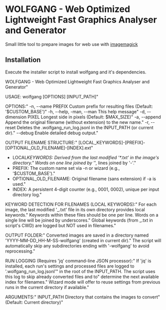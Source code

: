 # WOLFGANG - Web Optimized Lightweight Fast Graphics Analyser and Generator

Small little tool to prepare images for web use with [imagemagick](https://imagemagick.org/)

## Installation

Execute the installer script to install wolfgang and it's dependencies.

WOLFGANG - Web Optimized Lightweight Fast Graphics Analyser and Generator"

USAGE: wolfgang [OPTIONS] [INPUT_PATH]"

OPTIONS:"
-n, --name PREFIX Custom prefix for resulting files (Default: '$CUSTOM_BASE')"
-h, --help, -man, --man This help message"
-d, --dimension PIXEL Longest side in pixels (Default: $MAX_SIZE)"
-a, --append Append the original filename (without extension) to the new name."
-r, --reset Deletes the .wolfgang_run_log.jsonl in the INPUT_PATH (or current dir)."
--debug Enable detailed debug output."

OUTPUT FILENAME STRUCTURE:"
[LOCAL_KEYWORDS]-[PREFIX]-[OPTIONAL_OLD_FILENAME]-[INDEX].ext"

- LOCAL*KEYWORDS: Derived from the last modified '\*.txt' in the image's directory."
  Words on one line joined by '*', lines joined by '-'."
- PREFIX: The custom name set via -n or wizard (e.g., '$CUSTOM_BASE')."
- OPTIONAL_OLD_FILENAME: Original filename (sans extension) if -a is used."
- INDEX: A persistent 4-digit counter (e.g., 0001, 0002), unique per input directory log."

KEYWORD DETECTION FOR FILENAMES (LOCAL KEYWORDS):"
For each image, the last modified '_.txt' file in its own directory provides local keywords."
Keywords within these files should be one per line. Words on a single line will be joined by underscores."
Global keywords (from _.txt in script's CWD) are logged but NOT used in filenames."

OUTPUT FOLDER:"
Converted images are saved in a directory named 'YYYY-MM-DD_HH-M-SS-wolfgang' (created in current dir)."
The script will automatically skip any subdirectories ending with '-wolfgang' to avoid reprocessing."

RUN LOGGING (Requires 'jq' command-line JSON processor):"
If 'jq' is installed, each run's settings and processed files are logged to '.wolfgang_run_log.jsonl'"
in the root of the INPUT_PATH. The script uses this log to skip already converted files and to"
determine the next available index for filenames."
Wizard mode will offer to reuse settings from previous runs in the current directory if available."

ARGUMENTS:"
INPUT_PATH Directory that contains the images to convert"
(Default: Current directory)"
